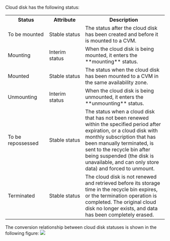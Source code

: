 Cloud disk has the following status:

<table>
     <tr>
         <th>Status</th>  
         <th>Attribute</th>  
         <th>Description</th>  
     </tr>
	 <tr>      
         <td nowrap="nowrap">To be mounted</td>   
	     <td nowrap="nowrap">Stable status</td>
	     <td>The status after the cloud disk has been created and before it is mounted to a CVM.</td>
     </tr> 
	 <tr>      
         <td>Mounting</td>   
	     <td>Interim status</td>
	     <td>When the cloud disk is being mounted, it enters the **mounting** status.</td>
     </tr> 
	 <tr>      
         <td>Mounted</td>   
	     <td>Stable status</td>
	     <td>The status when the cloud disk has been mounted to a CVM in the same availability zone.</td>
     </tr> 
	 <tr>      
         <td>Unmounting</td>   
	     <td>Interim status</td>
	     <td>When the cloud disk is being unmounted, it enters the **unmounting** status.</td>
     </tr> 
	 <tr>      
         <td>To be repossessed</td>   
	     <td>Stable status</td>
	     <td>The status when a cloud disk that has not been renewed within the specified period after expiration, or a cloud disk with monthly subscription that has been manually terminated, is sent to the recycle bin after being suspended (the disk is unavailable, and can only store data) and forced to unmount.</td>
     </tr> 
	 <tr>      
         <td>Terminated</td>   
	     <td>Stable status</td>
	     <td>The cloud disk is not renewed and retrieved before its storage time in the recycle bin expires, or the termination operation is completed. The original cloud disk no longer exists, and data has been completely erased.</td>
     </tr> 
</table>

The conversion relationship between cloud disk statuses is shown in the following figure:
![](https://main.qcloudimg.com/raw/096ea77e63990160092f22bcc3ff69ad.png)
